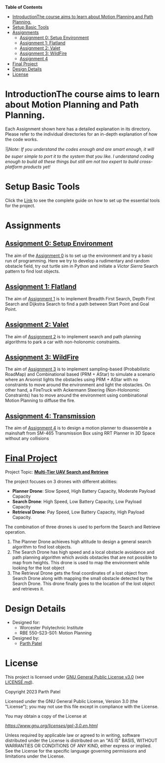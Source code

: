 **Table of Contents**

<!-- TOC -->

- [IntroductionThe course aims to learn about Motion Planning and Path Planning.](#introductionthe-course-aims-to-learn-about-motion-planning-and-path-planning)
- [Setup Basic Tools](#setup-basic-tools)
- [Assignments](#assignments)
    - [Assignment 0: Setup Environment](#assignment-0-setup-environment)
    - [Assignment 1: Flatland](#assignment-1-flatland)
    - [Assignment 2: Valet](#assignment-2-valet)
    - [Assignment 3: WildFire](#assignment-3-wildfire)
    - [Assignment 4](#assignment-4)
- [Final Project](#final-project)
- [Design Details](#design-details)
- [License](#license)

<!-- /TOC -->

# IntroductionThe course aims to learn about Motion Planning and Path Planning.

Each Assignment shown here has a detailed explanation in its directory. Please refer to the individual directories for an in-depth explanation of how the code works.

🗒*Note: If you understand the codes enough and are smart enough, it will be super simple to port it to the system that you like. I understand coding enough to build all these things but still am not too expert to build cross-platform products yet!*

# Setup Basic Tools

Click the [Link](./Docs/Basic%20Setup.md) to see the complete guide on how to set up the essential tools for the project.


# Assignments

## [Assignment 0: Setup Environment](https://github.com/parth-20-07/Victor-Sierra-Pattern-Design)

The aim of the [Assignment 0](https://github.com/parth-20-07/Victor-Sierra-Pattern-Design) is to set up the environment and try a basic run of programming. Here we try to develop a rudimentary and random obstacle field, try out turtle sim in Python and initiate a *Victor Sierra* Search pattern to find lost objects.

## [Assignment 1: Flatland](https://github.com/parth-20-07/BFS-DFS-and-Djikstra-Search-using-CPP)

The aim of [Assignment 1](https://github.com/parth-20-07/BFS-DFS-and-Djikstra-Search-using-CPP) is to implement Breadth First Search, Depth First Search and Dijkstra Search to find a path between Start Point and Goal Point.

## [Assignment 2: Valet](https://github.com/parth-20-07/Motion-Planning-Using-Hybrid-AStar-for-Non-Holonomic-Constraint-Vehicles)

The aim of [Assignment 2](https://github.com/parth-20-07/Motion-Planning-Using-Hybrid-AStar-for-Non-Holonomic-Constraint-Vehicles) is to implement search and path planning algorithms to park a car with non-holonomic constraints.

## [Assignment 3: WildFire](https://github.com/parth-20-07/Combinational-And-Sampling-Based-Motion-Planning-for-MultiAgents)

The aim of [Assignment 3](https://github.com/parth-20-07/Combinational-And-Sampling-Based-Motion-Planning-for-MultiAgents) is to implement sampling-based (Probabilistic RoadMap) and Combinational based (PRM + AStar) to simulate a scenario where an Arsonist lights the obstacles using PRM + AStar with no constraints to move around the environment and light the obstacles. On other hand, a FireTruck with Ackermann Steering (Non-Holonomic Constraints) has to move around the environment using combinational Motion Planning to diffuse the fire.

## [Assignment 4: Transmission](https://github.com/parth-20-07/Gearbox-Disassembly-using-RRT-Algorithm-in-3D-Space)

The aim of [Assignment 4](https://github.com/parth-20-07/Gearbox-Disassembly-using-RRT-Algorithm-in-3D-Space) is to design a motion planner to disassemble a mainshaft from SM-465 Transmission Box using RRT Planner in 3D Space without any collisions

# [Final Project]((https://github.com/parth-20-07/Multi-Tier-UAV-Search-and-Retrieve))
Project Topic: [**Multi-Tier UAV Search and Retrieve**](https://github.com/parth-20-07/Multi-Tier-UAV-Search-and-Retrieve)

The project focuses on 3 drones with different abilities:
- **Planner Drone**: Slow Speed, High Battery Capacity, Moderate Payload Capacity
- **Search Drone**: High Speed, Low Battery Capacity, Low Payload Capacity
- **Retrieval Drone**: Pay Speed, Low Battery Capacity, High Payload Capacity.

The combination of three drones is used to perform the Search and Retrieve operation.
1. The Planner Drone achieves high altitude to design a general search algorithm to find lost objects.
2. The Search Drone has high speed and a local obstacle avoidance and path planning algorithm which avoids obstacles that are not possible to map from heights. This drone is used to map the environment while looking for the lost object
3. The Retrieval Drone gets the final coordinates of a lost object from Search Drone along with mapping the small obstacle detected by the Search Drone. This drone finally goes to the location of the lost object and retrieves it.

# Design Details

- Designed for:
  - Worcester Polytechnic Institute
  - RBE 550-S23-S01: Motion Planning
- Designed by:
  - [Parth Patel](mailto:parth.pmech@gmail.com)

# License

This project is licensed under [GNU General Public License v3.0](https://www.gnu.org/licenses/gpl-3.0.en.html) (see [LICENSE.md](LICENSE.md)).

Copyright 2023 Parth Patel

Licensed under the GNU General Public License, Version 3.0 (the "License"); you may not use this file except in compliance with the License.

You may obtain a copy of the License at

_https://www.gnu.org/licenses/gpl-3.0.en.html_

Unless required by applicable law or agreed to in writing, software distributed under the License is distributed on an "AS IS" BASIS, WITHOUT WARRANTIES OR CONDITIONS OF ANY KIND, either express or implied. See the License for the specific language governing permissions and limitations under the License.